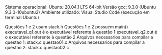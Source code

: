 Sistema operacional: Ubuntu 20.04.1 LTS 64-bit
Versão gcc: 9.3.0 (Ubuntu 9.3.0-10ubuntu2) 
Ambiente utilizado: Visual Studio Code (execução em terminal Ubuntu)

Questões 1 e 2 usam stack.h
Questões 1 e 2 possuem main()
executavel_q1.out é o executável referente à questão 1
executavel_q2.out é o executável referente à questão 2
Arquivos necessarios para compilar a questao 1: stack.c questao01.c
Arquivos necessarios para compilar a questao 2: stack.c questao02.c